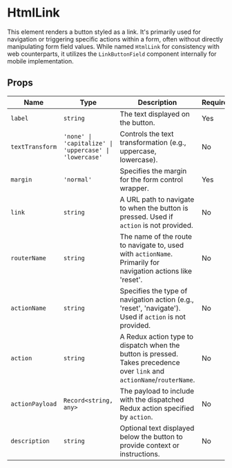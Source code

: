 # HtmlLink

This element renders a button styled as a link. It's primarily used for navigation or triggering specific actions within a form, often without directly manipulating form field values. While named `HtmlLink` for consistency with web counterparts, it utilizes the `LinkButtonField` component internally for mobile implementation.

## Props

| Name          | Type                                               | Description                                                                                                                               | Required | Default             |
|---------------|----------------------------------------------------|-------------------------------------------------------------------------------------------------------------------------------------------|----------|---------------------|
| `label`       | `string`                                           | The text displayed on the button.                                                                                                         | Yes      | -                   |
| `textTransform`| `'none' \| 'capitalize' \| 'uppercase' \| 'lowercase'` | Controls the text transformation (e.g., uppercase, lowercase).                                                                            | No       | -                   |
| `margin`      | `'normal'`                                         | Specifies the margin for the form control wrapper.                                                                                        | Yes      | -                   |
| `link`        | `string`                                           | A URL path to navigate to when the button is pressed. Used if `action` is not provided.                                                   | No       | -                   |
| `routerName`  | `string`                                           | The name of the route to navigate to, used with `actionName`. Primarily for navigation actions like 'reset'.                              | No       | `'forgot-password'` |
| `actionName`  | `string`                                           | Specifies the type of navigation action (e.g., 'reset', 'navigate'). Used if `action` is not provided.                                     | No       | `'navigate'`        |
| `action`      | `string`                                           | A Redux action type to dispatch when the button is pressed. Takes precedence over `link` and `actionName`/`routerName`.                   | No       | -                   |
| `actionPayload`| `Record<string, any>`                              | The payload to include with the dispatched Redux action specified by `action`.                                                            | No       | `{}`                |
| `description` | `string`                                           | Optional text displayed below the button to provide context or instructions.                                                              | No       | -                   |